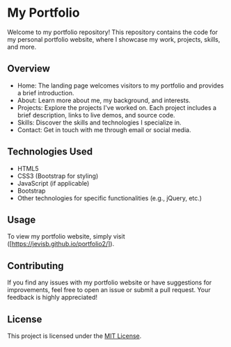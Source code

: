 # My Portfolio

Welcome to my portfolio repository! This repository contains the code for my personal portfolio website, where I showcase my work, projects, skills, and more.

## Overview

- Home: The landing page welcomes visitors to my portfolio and provides a brief introduction.
- About: Learn more about me, my background, and interests.
- Projects: Explore the projects I've worked on. Each project includes a brief description, links to live demos, and source code.
- Skills: Discover the skills and technologies I specialize in.
- Contact: Get in touch with me through email or social media.

## Technologies Used

- HTML5
- CSS3 (Bootstrap for styling)
- JavaScript (if applicable)
- Bootstrap
- Other technologies for specific functionalities (e.g., jQuery, etc.)

## Usage

To view my portfolio website, simply visit ([https://jevisb.github.io/portfolio2/]).

## Contributing

If you find any issues with my portfolio website or have suggestions for improvements, feel free to open an issue or submit a pull request. Your feedback is highly appreciated!

## License

This project is licensed under the [MIT License](LICENSE).
